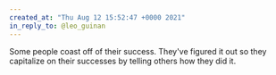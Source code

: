```yaml
---
created_at: "Thu Aug 12 15:52:47 +0000 2021"
in_reply_to: @leo_guinan
---
```


Some people coast off of their success. They've figured it out so they capitalize on their successes by telling others how they did it.